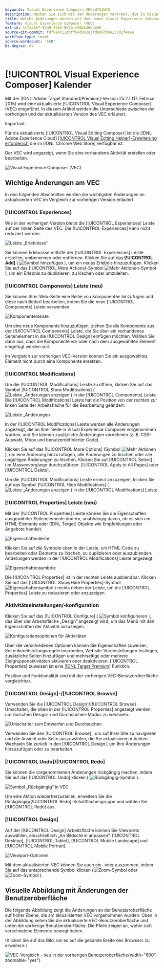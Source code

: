 ```yaml
---
keywords: Visual Experience Composer;VEC;WYSIWYG
description: Machen Sie sich mit den Änderungen vertraut, die in Visual Experience Composer (VEC) in Adobe Target 25.2.1 (17. Februar 2025) eingeführt wurden.
title: Welche Änderungen werden mit dem neuen Visual Experience Composer (VEC) eingeführt?
feature: Visual Experience Composer (VEC)
exl-id: 4c7a5657-93d9-4355-9d2b-c992b36bcb50
source-git-commit: f9f914c11dbff64d902a3fd8d6bf96237d1f4aae
workflow-type: tm+mt
source-wordcount: '650'
ht-degree: 0%

---
```


# [!UICONTROL Visual Experience Composer] Kalender

Mit der [!DNL Adobe Target Standard/Premium]-Version 25.2.1 (17. Februar 2015) wird eine aktualisierte [!UICONTROL Visual Experience Composer] (VEC) eingeführt. In diesem Artikel werden die Unterschiede zwischen der vorherigen und der aktualisierten Version des VEC erläutert.

>[!IMPORTANT]
>
>Für die aktualisierte [!UICONTROL Visual Editing Composer] ist die [!DNL Adobe Experience Cloud] [[!UICONTROL Visual Editing Helper]-Erweiterung erforderlich](/help/main/c-experiences/c-visual-experience-composer/r-troubleshoot-composer/visual-editing-helper-extension.md) die im [!DNL Chrome Web Store] verfügbar ist.

Der VEC wird angezeigt, wenn Sie eine vorhandene Aktivität erstellen oder bearbeiten.

![Visual Experience Composer (VEC)](/help/main/c-experiences/c-visual-experience-composer/assets/vec-highlight-refresh.png)

## Wichtige Änderungen am VEC

In den folgenden Abschnitten werden die wichtigsten Änderungen im aktualisierten VEC im Vergleich zur vorherigen Version erläutert.

### [!UICONTROL Experiences]

Wie in der vorherigen Version bleibt die [!UICONTROL Experiences] Leiste auf der linken Seite des VEC. Die [!UICONTROL Experiences] kann nicht reduziert werden.

![Leiste „Erlebnisse“](/help/main/c-experiences/c-visual-experience-composer/assets/experiences-panel.png)

Sie können Erlebnisse mithilfe der [!UICONTROL Experiences] Leiste erstellen, umbenennen oder entfernen. Klicken Sie auf das **[!UICONTROL Add]** ( ![Symbol hinzufügen](/help/main/assets/icons/Add.svg) ), um ein neues Erlebnis hinzuzufügen. Klicken Sie auf das [!UICONTROL More Actions]-Symbol ![Mehr Aktionen-Symbol](/help/main/assets/icons/MoreSmall.svg) ), um ein Erlebnis zu duplizieren, zu löschen oder umzuleiten.

### [!UICONTROL Components] Leiste (neu)

Sie können Ihrer Web-Seite eine Reihe von Komponenten hinzufügen und diese nach Bedarf bearbeiten, indem Sie die neue [!UICONTROL Components] Leiste verwenden.

![Komponentenleiste](/help/main/c-experiences/c-visual-experience-composer/assets/components-panel.png)

Um eine neue Komponente hinzuzufügen, ziehen Sie die Komponente aus der [!UICONTROL Components] Leiste, die Sie über ein vorhandenes Seitenelement in die [!UICONTROL Design] einfügen möchten. Wählen Sie dann aus, dass die Komponente vor oder nach dem ausgewählten Element eingefügt werden soll.

Im Vergleich zur vorherigen VEC-Version können Sie ein ausgewähltes Element nicht durch eine Komponente ersetzen.

### [!UICONTROL Modifications]

Um die [!UICONTROL Modifications] Leiste zu öffnen, klicken Sie auf das Symbol [!UICONTROL Show Modifications] ( ![Leiste „Änderungen anzeigen](/help/main/assets/icons/History.svg) ) in der [!UICONTROL Components] Leiste. Die [!UICONTROL Modifications] Leiste hat die Position von der rechten zur linken Seite der Arbeitsfläche für die Bearbeitung geändert.

![Leiste „Änderungen](/help/main/c-experiences/c-visual-experience-composer/assets/modifications-panel.png)

In der [!UICONTROL Modifications] Leiste werden alle Änderungen angezeigt, die an Ihrer Seite in Visual Experience Composer vorgenommen wurden, und Sie können zusätzliche Änderungen vornehmen (z. B. CSS-Auswahl, Mbox und benutzerdefinierter Code).

Klicken Sie auf das [!UICONTROL More Options] (Symbol ![Mehr Aktionen](/help/main/assets/icons/MoreSmall.svg) ), um eine Änderung hinzuzufügen, alle Änderungen zu löschen oder alle ungültigen Änderungen zu löschen. Klicken Sie auf [!UICONTROL Select] , um Massenvorgänge durchzuführen: [!UICONTROL Apply to All Pages] oder [!UICONTROL Delete].

Um die [!UICONTROL Modifications] Leiste erneut anzuzeigen, klicken Sie auf das Symbol [!UICONTROL Hide Modifications] ( ![Leiste „Änderungen anzeigen](/help/main/assets/icons/History.svg) ) in der [!UICONTROL Modifications] Leiste.

### [!UICONTROL Properties] Leiste (neu)

Mit der [!UICONTROL Properties] Leiste können Sie die Eigenschaften ausgewählter Seitenelemente ändern, unabhängig davon, ob es sich um HTML-Elemente oder [!DNL Target] Objekte wie Empfehlungen oder Angebote handelt.

![Eigenschaftenleiste](/help/main/c-experiences/c-visual-experience-composer/assets/properties-panel.png)

Klicken Sie auf die Symbole oben in der Leiste, um HTML-Code zu bearbeiten oder Elemente zu löschen, zu duplizieren oder auszublenden. Änderungen werden in der [!UICONTROL Modifications] Leiste angezeigt.

![Eigenschaftensymbole](/help/main/c-experiences/c-visual-experience-composer/assets/options-icons.png)

Die [!UICONTROL Properties] ist in der rechten Leiste ausblendbar. Klicken Sie auf das [!UICONTROL Show/Hide Properties]-Symbol ![Eigenschaftensymbol](/help/main/assets/icons/Propertie.svg) ) rechts neben der Leiste, um die [!UICONTROL Properties] Leiste zu reduzieren oder anzuzeigen.

### Aktivitätseinstellungen/-konfiguration

Klicken Sie auf das [!UICONTROL Configure] ( ![Symbol konfigurieren](/help/main/assets/icons/Setting.svg) ), das über der Arbeitsfläche „Design“ angezeigt wird, um das Menü mit den Eigenschaften der Aktivität anzuzeigen.

![Konfigurationsoptionen für Aktivitäten](/help/main/c-experiences/c-visual-experience-composer/assets/configure-options.png)

Über die verschiedenen Optionen können Sie Eigenschaften zuweisen, Seitenbereitstellungsregeln bearbeiten, Website-Voreinstellungen festlegen, zusätzliche Seiten hinzufügen und mehrseitige oder mehrere Zielgruppenaktivitäten aktivieren oder deaktivieren. [!UICONTROL Properties] zuweisen ist eine [[!DNL Target Premium]](/help/main/c-intro/intro.md#premium) Funktion.

Position und Funktionalität sind mit der vorherigen VEC-Benutzeroberfläche vergleichbar.

### [!UICONTROL Design]-/[!UICONTROL Browse]

Verwenden Sie die [!UICONTROL Design]/[!UICONTROL Browse] Umschalter, die oben in der [!UICONTROL Properties] angezeigt werden, um zwischen Design- und Durchsuchen-Modus zu wechseln.

![Umschalter zum Entwerfen und Durchsuchen](/help/main/c-experiences/c-visual-experience-composer/assets/design-browse-mode.png)

Verwenden Sie den [!UICONTROL Browse] , um auf Ihrer Site zu navigieren und die Ansicht oder Seite auszuwählen, die Sie aktualisieren möchten. Wechseln Sie zurück in den [!UICONTROL Design], um Ihre Änderungen hinzuzufügen oder zu bearbeiten.

### [!UICONTROL Undo]/[!UICONTROL Redo]

Sie können die vorgenommenen Änderungen rückgängig machen, indem Sie auf das [!UICONTROL Undo] klicken ( ![Rückgängig-Symbol](/help/main/assets/icons/Undo.svg) ).

![Symbol „Rückgängig“ in VEC](/help/main/c-experiences/c-visual-experience-composer/assets/undo.png)

Um eine Aktion wiederherzustellen, erweitern Sie die Rückgängig/[!UICONTROL Redo]-Schaltflächengruppe und wählen Sie [!UICONTROL Redo] aus.

### [!UICONTROL Design]

Auf der [!UICONTROL Design] Arbeitsfläche können Sie Viewports auswählen, einschließlich „An Bildschirm anpassen“, [!UICONTROL Desktop], [!UICONTROL Tablet], [!UICONTROL Mobile Landscape] und [!UICONTROL Mobile Portrait].

![Viewport-Optionen](/help/main/c-experiences/c-visual-experience-composer/assets/viewports.png)

Mit dem aktualisierten VEC können Sie auch ein- oder auszoomen, indem Sie auf das entsprechende Symbol klicken (![Zoom-Symbol](/help/main/assets/icons/ZoomIn.svg) oder ![Zoom-Symbol](/help/main/assets/icons/ZoomOut.svg) ).

## Visuelle Abbildung mit Änderungen der Benutzeroberfläche

Die folgende Abbildung zeigt die Änderungen an der Benutzeroberfläche auf hoher Ebene, die am aktualisierten VEC vorgenommen wurden. Oben in der Abbildung sehen Sie die aktualisierte VEC-Benutzeroberfläche und unten die vorherige Benutzeroberfläche. Die Pfeile zeigen an, wohin sich verschiedene Elemente bewegt haben.

(Klicken Sie auf das Bild, um es auf die gesamte Breite des Browsers zu erweitern.)

![VEC-Vergleich - neu in der vorherigen Benutzeroberfläche](/help/main/c-experiences/c-visual-experience-composer/assets/vec-comparison.png){width="600" zoomable="yes"}
